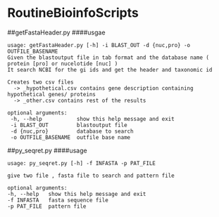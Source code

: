 RoutineBioinfoScripts
====================

##getFastaHeader.py 
####usgae



    usage: getFastaHeader.py [-h] -i BLAST_OUT -d {nuc,pro} -o OUTFILE_BASENAME
    Given the blastoutput file in tab format and the database name ( protein [pro] or nucelotide [nuc] )
    It search NCBI for the gi ids and get the header and taxonomic id

    Creates two csv files
      -> _hypothetical.csv contains gene description containing hypothetical genes/ proteins
      -> _other.csv contains rest of the results  
    
    optional arguments:
     -h, --help           show this help message and exit
     -i BLAST_OUT         blastoutput file
     -d {nuc,pro}         database to search
     -o OUTFILE_BASENAME  outfile base name
  

##py_seqret.py
####usage



    usage: py_seqret.py [-h] -f INFASTA -p PAT_FILE

	give two file , fasta file to search and pattern file
	
    optional arguments:
    -h, --help   show this help message and exit
    -f INFASTA   fasta sequence file
    -p PAT_FILE  pattern file
